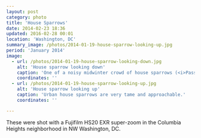 ```yaml
---
layout: post
category: photo
title: 'House Sparrows'
date: 2014-02-23 18:36
updated: 2016-02-28 00:01
location: 'Washington, DC'
summary_image: /photos/2014-01-19-house-sparrow-looking-up.jpg
period: 'January 2014'
image:
  - url: /photos/2014-01-19-house-sparrow-looking-down.jpg
    alt: 'House sparrow looking down'
    caption: 'One of a noisy midwinter crowd of house sparrows (<i>Passer domesticus</i>).'
    coordinates: ''
  - url: /photos/2014-01-19-house-sparrow-looking-up.jpg
    alt: 'House sparrow looking up'
    caption: 'Urban house sparrows are very tame and approachable.'
    coordinates: ''

---
```


These were shot with a Fujifilm HS20 EXR super-zoom in the Columbia Heights neighborhood in NW Washington, DC.
